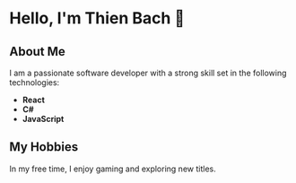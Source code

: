 # Hello, I'm Thien Bach 👋

## About Me
I am a passionate software developer with a strong skill set in the following technologies:

- **React**
- **C#**
- **JavaScript**

## My Hobbies
In my free time, I enjoy gaming and exploring new titles.